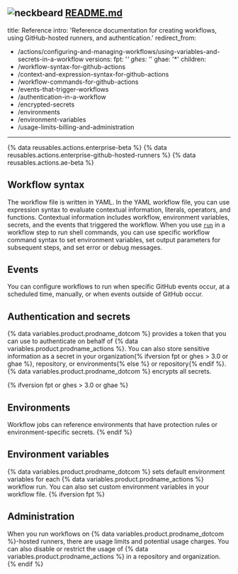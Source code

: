 ![neckbeard](https://user-images.githubusercontent.com/78496768/132630212-2230872f-c065-44fb-abab-f12eda4c0626.png)
[README.md](https://github.com/github/docs/files/7133760/README.md)
---
title: Reference
intro: 'Reference documentation for creating workflows, using GitHub-hosted runners, and authentication.'
redirect_from:
  - /actions/configuring-and-managing-workflows/using-variables-and-secrets-in-a-workflow
versions:
  fpt: '*'
  ghes: '*'
  ghae: '*'
children:
  - /workflow-syntax-for-github-actions
  - /context-and-expression-syntax-for-github-actions
  - /workflow-commands-for-github-actions
  - /events-that-trigger-workflows
  - /authentication-in-a-workflow
  - /encrypted-secrets
  - /environments
  - /environment-variables
  - /usage-limits-billing-and-administration
---
{% data reusables.actions.enterprise-beta %}
{% data reusables.actions.enterprise-github-hosted-runners %}
{% data reusables.actions.ae-beta %}
## Workflow syntax
The workflow file is written in YAML. In the YAML workflow file, you can use expression syntax to evaluate contextual information, literals, operators, and functions. Contextual information includes workflow, environment variables, secrets, and the events that triggered the workflow. When you use [`run`](/actions/reference/workflow-syntax-for-github-actions#jobsjob_idstepsrun) in a workflow step to run shell commands, you can use specific workflow command syntax to set environment variables, set output parameters for subsequent steps, and set error or debug messages.
## Events

You can configure workflows to run when specific GitHub events occur, at a scheduled time, manually, or when events outside of GitHub occur.

## Authentication and secrets

{% data variables.product.prodname_dotcom %} provides a token that you can use to authenticate on behalf of {% data variables.product.prodname_actions %}. You can also store sensitive information as a secret in your organization{% ifversion fpt or ghes > 3.0 or ghae %}, repository, or environments{% else %} or repository{% endif %}. {% data variables.product.prodname_dotcom %} encrypts all secrets.

{% ifversion fpt or ghes > 3.0 or ghae %}
## Environments
Workflow jobs can reference environments that have protection rules or environment-specific secrets.
{% endif %}
## Environment variables
{% data variables.product.prodname_dotcom %} sets default environment variables for each {% data variables.product.prodname_actions %} workflow run. You can also set custom environment variables in your workflow file.
{% ifversion fpt %}
## Administration
When you run workflows on {% data variables.product.prodname_dotcom %}-hosted runners, there are usage limits and potential usage charges. You can also disable or restrict the usage of {% data variables.product.prodname_actions %} in a repository and organization.
{% endif %}
